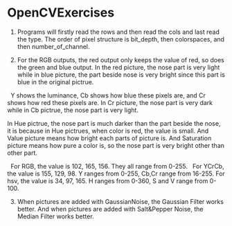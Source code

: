 # OpenCVExercises

1. Programs will firstly read the rows and then read the cols and last read the type. The order of pixel structure is bit_depth, then colorspaces, and then number_of_channel.


2. For the RGB outputs, the red output only keeps the value of red, so does the green and blue output. In the red picture, the nose part is    very light while in blue picture, the part beside nose is very bright since this part is blue in the original pictrue.

   Y shows the luminance, Cb shows how blue these pixels are, and Cr shows how red these pixels are. In Cr picture, the nose part is very      dark while in Cb pictrue, the nose part is very light. 
   
   In Hue pictrue, the nose part is much darker than the part beside the nose, it is because in Hue pictrues, when color is red, the value    is small. And Value picture means how bright each parts of picture is. And Saturation picture means how pure a color is, so the nose        part is very bright other than other part.
   
   For RGB, the value is 102, 165, 156. They all range from 0-255.
   For YCrCb, the value is 155, 129, 98. Y ranges from 0-255, Cb,Cr range from 16-255.
   For hsv, the value is 34, 97, 165. H ranges from 0-360, S and V range from 0-100.
  
3. When pictures are added with GaussianNoise, the Gaussian Filter works better. And when pictures are added with Salt&Pepper Noise, the Median Filter works better.
